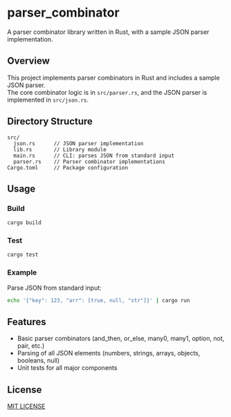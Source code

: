 # parser_combinator

A parser combinator library written in Rust, with a sample JSON parser implementation.

## Overview

This project implements parser combinators in Rust and includes a sample JSON parser.  
The core combinator logic is in `src/parser.rs`, and the JSON parser is implemented in `src/json.rs`.

## Directory Structure

```
src/
  json.rs      // JSON parser implementation
  lib.rs       // Library module
  main.rs      // CLI: parses JSON from standard input
  parser.rs    // Parser combinator implementations
Cargo.toml     // Package configuration
```

## Usage

### Build

```sh
cargo build
```

### Test

```sh
cargo test
```

### Example

Parse JSON from standard input:

```sh
echo '{"key": 123, "arr": [true, null, "str"]}' | cargo run
```

## Features

- Basic parser combinators (and_then, or_else, many0, many1, option, not, pair, etc.)
- Parsing of all JSON elements (numbers, strings, arrays, objects, booleans, null)
- Unit tests for all major components

## License

[MIT LICENSE](LICENSE)
